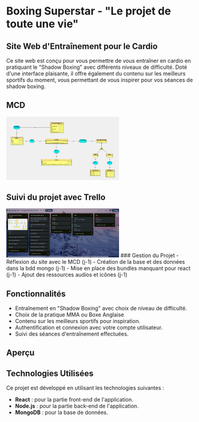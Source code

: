 # Boxing Superstar - "Le projet de toute une vie"
## Site Web d'Entraînement pour le Cardio

Ce site web est conçu pour vous permettre de vous entraîner en cardio en pratiquant le "Shadow Boxing" avec différents niveaux de difficulté. Doté d'une interface plaisante, il offre également du contenu sur les meilleurs sportifs du moment, vous permettant de vous inspirer pour vos séances de shadow boxing.

## MCD
<img src="mcd.bs.png" alt="Texte alternatif" width="300" />

## Suivi du projet avec Trello
<img src="trell.png" alt="Texte alternatif" width="300" />
### Gestion du Projet
- Réflexion du site avec le MCD (j-1)
- Création de la base et des données dans la bdd mongo (j-1)
- Mise en place des bundles manquant pour react (j-1)
- Ajout des ressources audios et icônes (j-1)

## Fonctionnalités

- Entraînement en "Shadow Boxing" avec choix de niveau de difficulté.
- Choix de la pratique MMA ou Boxe Anglaise
- Contenu sur les meilleurs sportifs pour inspiration.
- Authentification et connexion avec votre compte utilisateur.
- Suivi des séances d'entraînement effectuées.

## Aperçu

## Technologies Utilisées

Ce projet est développé en utilisant les technologies suivantes :

- **React** : pour la partie front-end de l'application.
- **Node.js** : pour la partie back-end de l'application.
- **MongoDB** : pour la base de données.
